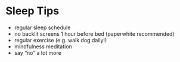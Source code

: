 # Sleep Tips

* regular sleep schedule
* no backlit screens 1 hour before bed (paperwhite recommended)
* regular exercise (e.g. walk dog daily!)
* mindfulness meditation
* say “no” a lot more

